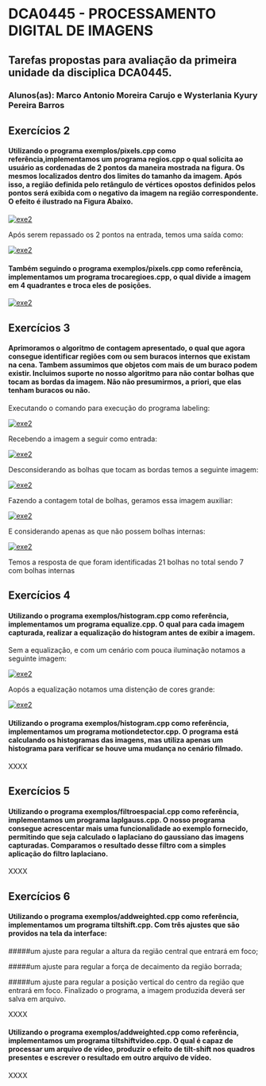 # DCA0445 - PROCESSAMENTO DIGITAL DE IMAGENS
## Tarefas propostas para avaliação da primeira unidade da disciplica DCA0445.
### Alunos(as): Marco Antonio Moreira Carujo e Wysterlania Kyury Pereira Barros


## Exercícios 2
#### Utilizando o programa exemplos/pixels.cpp como referência,implementamos um programa regios.cpp o qual solicita ao usuário as cordenadas de 2 pontos da maneira mostrada na figura. Os mesmos localizados dentro dos limites do tamanho da imagem. Após isso, a região definida pelo retângulo de vértices opostos definidos pelos pontos será exibida com o negativo da imagem na região correspondente. O efeito é ilustrado na Figura Abaixo. 

[![exe2](https://raw.githubusercontent.com/mcarujo/mcarujo.github.io/master/exercicios/2/entrada_regions.png)](https://github.com/mcarujo/mcarujo.github.io/blob/master/exercicios/2/entrada_regions.png)

Após serem repassado os 2 pontos na entrada, temos uma saída como:

[![exe2](https://raw.githubusercontent.com/mcarujo/mcarujo.github.io/master/exercicios/2/sainda_regions.png)](https://github.com/mcarujo/mcarujo.github.io/blob/master/exercicios/2/sainda_regions.png)

#### Também seguindo o programa exemplos/pixels.cpp como referência, implementamos um programa trocaregioes.cpp, o qual divide a imagem em 4 quadrantes e troca eles de posições.

[![exe2](https://raw.githubusercontent.com/mcarujo/mcarujo.github.io/master/exercicios/2/saida_troca_de_regiões.png)](https://github.com/mcarujo/mcarujo.github.io/blob/master/exercicios/2/saida_troca_de_regiões.png)

## Exercícios 3
#### Aprimoramos o algoritmo de contagem apresentado, o qual que agora consegue identificar regiões com ou sem buracos internos que existam na cena. Tambem assumimos que objetos com mais de um buraco podem existir. Incluimos suporte no nosso algoritmo para não contar bolhas que tocam as bordas da imagem. Não não presumirmos, a priori, que elas tenham buracos ou não.

Executando o comando para execução do programa labeling:

[![exe2](https://raw.githubusercontent.com/mcarujo/mcarujo.github.io/master/exercicios/3/entrada.png)](https://github.com/mcarujo/mcarujo.github.io/blob/master/exercicios/3/entrada.png)

Recebendo a imagem a seguir como entrada:

[![exe2](https://raw.githubusercontent.com/mcarujo/mcarujo.github.io/master/exercicios/3/bolhas.png)](https://github.com/mcarujo/mcarujo.github.io/blob/master/exercicios/3/bolhas.png)

Desconsiderando as bolhas que tocam as bordas temos a seguinte imagem:

[![exe2](https://raw.githubusercontent.com/mcarujo/mcarujo.github.io/master/exercicios/3/labeling_bordas.png)](https://github.com/mcarujo/mcarujo.github.io/blob/master/exercicios/3/labeling_bordas.png)

Fazendo a contagem total de bolhas, geramos essa imagem auxiliar: 

[![exe2](https://raw.githubusercontent.com/mcarujo/mcarujo.github.io/master/exercicios/3/labeling_total.png)](https://github.com/mcarujo/mcarujo.github.io/blob/master/exercicios/3/labeling_total.png)

E considerando apenas as que não possem bolhas internas:

[![exe2](https://raw.githubusercontent.com/mcarujo/mcarujo.github.io/master/exercicios/3/labeling_com_bolhas.png)](https://github.com/mcarujo/mcarujo.github.io/blob/master/exercicios/3/labeling_com_bolhas.png)

Temos a resposta de que foram identificadas 21 bolhas no total sendo 7 com bolhas internas

## Exercícios 4
#### Utilizando o programa exemplos/histogram.cpp como referência, implementamos um programa equalize.cpp. O qual para cada imagem capturada, realizar a equalização do histogram antes de exibir a imagem. 

Sem a equalização, e com um cenário com pouca iluminação notamos a seguinte imagem:

[![exe2](https://raw.githubusercontent.com/mcarujo/mcarujo.github.io/master/exercicios/4/sem_equalizar.png)](https://github.com/mcarujo/mcarujo.github.io/blob/master/exercicios/4/sem_equalizar.png)

Aopós a equalização notamos uma distenção de cores grande:

[![exe2](https://raw.githubusercontent.com/mcarujo/mcarujo.github.io/master/exercicios/4/com_equalizar.png)](https://github.com/mcarujo/mcarujo.github.io/blob/master/exercicios/4/com_equalizar.png)


#### Utilizando o programa exemplos/histogram.cpp como referência, implementamos um programa motiondetector.cpp. O programa está calculando os histogramas das imagens, mas utiliza apenas um histograma para verificar se houve uma mudança no cenário filmado.

XXXX

## Exercícios 5
#### Utilizando o programa exemplos/filtroespacial.cpp como referência, implementamos um programa laplgauss.cpp. O nosso programa consegue acrescentar mais uma funcionalidade ao exemplo fornecido, permitindo que seja calculado o laplaciano do gaussiano das imagens capturadas. Comparamos o resultado desse filtro com a simples aplicação do filtro laplaciano.

XXXX

## Exercícios 6
#### Utilizando o programa exemplos/addweighted.cpp como referência, implementamos um programa tiltshift.cpp. Com três ajustes que são providos na tela da interface:

#####um ajuste para regular a altura da região central que entrará em foco;

#####um ajuste para regular a força de decaimento da região borrada;

#####um ajuste para regular a posição vertical do centro da região que entrará em foco. Finalizado o programa, a imagem produzida deverá ser salva em arquivo.
 
 XXXX
 
 
#### Utilizando o programa exemplos/addweighted.cpp como referência, implementamos um programa tiltshiftvideo.cpp. O qual é capaz de processar um arquivo de vídeo, produzir o efeito de tilt-shift nos quadros presentes e escrever o resultado em outro arquivo de vídeo.


 XXXX
